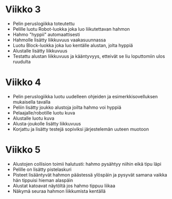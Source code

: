 # Viikko 3
* Pelin peruslogiikka toteutettu
* Pelille luotu Robot-luokka joka luo liikutettavan hahmon
* Hahmo "hyppii" automaattisesti
* Hahmolle lisätty liikkuvuus vaakasuunnassa
* Luotu Block-luokka joka luo kentälle alustan, jolta hyppiä
* Alustalle lisätty liikkuvuus
* Testattu alustan liikkuvuus ja kääntyvyys, etteivät se liu loputtomiin ulos ruudulta

# Viikko 4
* Pelin peruslogiikka luotu uudelleen ohjeiden ja esimerkkisovelluksen mukaisella tavalla
* Peliin lisätty joukko alustoja joilta hahmo voi hyppiä
* Pelaajalle/robotille luotu kuva
* Alustalle luotu kuva
* Alusta-joukolle lisätty liikkuvuus 
* Korjattu ja lisätty testejä sopiviksi järjestelemän uuteen muotoon

# Viikko 5
* Alustojen collision toimii halutusti: hahmo pysähtyy niihin eikä tipu läpi
* Pelille on lisätty pistelaskuri
* Pisteet lisääntyvät hahmon päästessä ylöspäin ja pysyvät samana vaikka hän tippuisi hieman alaspäin
* Alustat katoavat näytöltä jos hahmo tippuu liikaa
* Näkymä seuraa hahmon liikkumista kentällä

